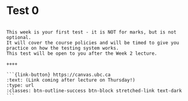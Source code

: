 # Test 0

````{panels}

This week is your first test - it is NOT for marks, but is not optional.
It will cover the course policies and will be timed to give you practice on how the testing system works.
This test will be open to you after the Week 2 lecture.

++++ 

```{link-button} https://canvas.ubc.ca
:text: (Link coming after lecture on Thursday!)
:type: url
:classes: btn-outline-success btn-block stretched-link text-dark
```
````